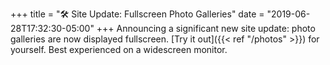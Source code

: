 +++
title = "🛠 Site Update: Fullscreen Photo Galleries"
date = "2019-06-28T17:32:30-05:00"
+++
Announcing a significant new site update: photo galleries are now displayed fullscreen. [Try it out]({{< ref "/photos" >}}) for yourself. Best experienced on a widescreen monitor. 
